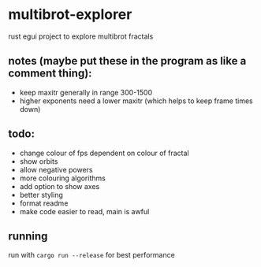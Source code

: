 # multibrot-explorer
rust egui project to explore multibrot fractals

## notes (maybe put these in the program as like a comment thing): 
- keep maxitr generally in range 300-1500
- higher exponents need a lower maxitr (which helps to keep frame times down)

## todo:
- change colour of fps dependent on colour of fractal
- show orbits
- allow negative powers
- more colouring algorithms
- add option to show axes
- better styling
- format readme
- make code easier to read, main is awful

## running
run with `cargo run --release` for best performance
